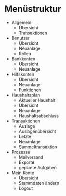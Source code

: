 # Menüstruktur

* Allgemein
    - Übersicht
    - Transaktionen
* Benutzer
    - Übersicht
    - Neuanlage
    - Rollen
* Bankkonten
    - Übersicht
    - Neuanlage
* Hilfskonten
    - Übersicht
    - Neuanlage
    - Funktionen
* Haushaltsplan
    - Aktueller Haushalt
    - Übersicht
    - Neuanlage
    - Haushaltsabschluss
* Transaktionen
    - Auslage
    - Auslagenübersicht
    - Letzte
    - Neuanlage
    - Sammeltransaktion
* Prozesse
    - Mailversand
    - Exporte
    - geplante Aufgaben
* Mein Konto
    - Übersicht
    - Stammdaten ändern
    - Logout
